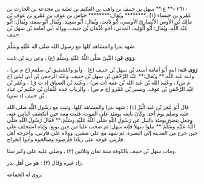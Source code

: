 ٢٦١٠ -** ع:** سهل بن حنيف بن واهب بن العكيم بن ثعلبة بن مجدعة بن الحارث بن عَمْرو بن خنساء (١) ،******** ويُقال:******** خناس بن عوف بن عَمْرو بن عوف بْن مَالِك بْن الأوس الأَنْصارِيّ الأوسي، أَبُو ثابت، ويُقال: أَبُو سَعِيد: ويُقال أَبُو سعد، ويُقال: أَبُو عَبْد اللَّهِ، ويُقال: أَبُو الْوَلِيد، المدني، أخو عُثْمَان بْن حنيف، ووالد أبي أمامة بْن سهل بْن حنيف.

شهد بدرا والمشاهد كلها مع رسول الله صلى اله عَلَيْهِ وسَلَّمَ.

**رَوَى عَن:** النَّبِيّ صَلَّى اللَّهُ عَلَيْهِ وسَلَّمَ (ع) ، وعن زيد بْن ثابت.

**رَوَى عَنه:** ابنه أَبُو أمامة أسعد بْن سهل بْن حنيف (ع) ، وأبو وائلشقيق بْن سلمة (خ م س) ، وابنه عَبد اللَّهِ،** ويُقال:** عَبْد الرَّحْمَنِ بْن سهل بْن حنيف، وعَبْد الرحمن بْن أَبي ليلى (خ م س) ، وعُبَيد الله بْن عَبد الله بْن عتبة (ت س) ، وعُبَيد بْن السباق (د ت ق) ، وعُمَر بْن عَبْد الرَّحْمَنِ بْن عوف، ويسير بْن عَمْرو (خ م س) ، والرباب جدة عُثْمَان بْن حكيم بْن عباد بْن حنيف (د سي) .

قال أَبُو عُمَر بْن عَبد الْبَرِّ (١) : شهد بدرا والمشاهد كلها، وثبت مع رَسُول اللَّهِ صلى الله عليه وسلم يوم أحد. وكَانَ بايعه يومئذ على الموت، فثبت معه حين انكشف الناس عنه، وجعل ينضح يومئذ بالنبل عن رَسُولِ اللَّهِ صَلَّى اللَّهُ عَلَيْهِ وسَلَّمَ،** فَقَالَ رَسُولُ اللَّهِ صَلَّى اللَّهُ عَلَيْهِ وسَلَّمَ:** نبلوا سهلا فإنه سهل: ثم صحب عليا من حين بويع، وإياه استخلف علي حين خرج من المدينة إلى البصرة. ثم شهد مع علي صفين، وولاه على فارس، وأخرجه أهل فارس، فوجه علي زيادا فأرضوه وصالحوه وأدوا الخراج.

ومات سهل بْن حنيف بالكوفة سنة ثمان وثلاثين (٢) ، وصلى عليه علي وكبر ستا.

زاد غيره وَقَال (٣) : هو من أهل بدر.

روى له الجماعة.